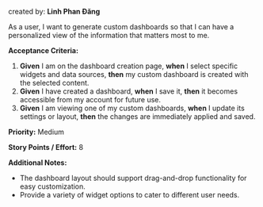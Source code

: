 created by: **Linh Phan Đăng**

As a user, I want to generate custom dashboards so that I can have a personalized view of the information that matters most to me.

**Acceptance Criteria:**

1. **Given** I am on the dashboard creation page, **when** I select specific widgets and data sources, **then** my custom dashboard is created with the selected content.
2. **Given** I have created a dashboard, **when** I save it, **then** it becomes accessible from my account for future use.
3. **Given** I am viewing one of my custom dashboards, **when** I update its settings or layout, **then** the changes are immediately applied and saved.

**Priority:** Medium

**Story Points / Effort:** 8

**Additional Notes:**
- The dashboard layout should support drag-and-drop functionality for easy customization.
- Provide a variety of widget options to cater to different user needs.